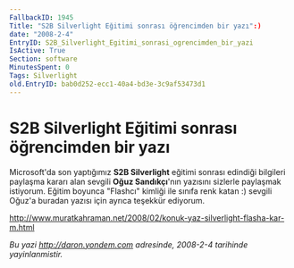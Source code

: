 ```yaml
---
FallbackID: 1945
Title: "S2B Silverlight Eğitimi sonrası öğrencimden bir yazı":)
date: "2008-2-4"
EntryID: S2B_Silverlight_Egitimi_sonrasi_ogrencimden_bir_yazi
IsActive: True
Section: software
MinutesSpent: 0
Tags: Silverlight
old.EntryID: bab0d252-ecc1-40a4-bd3e-3c9af53473d1
---
```

# S2B Silverlight Eğitimi sonrası öğrencimden bir yazı
Microsoft'da son yaptığımız **S2B Silverlight** eğitimi sonrası edindiği
bilgileri paylaşma kararı alan sevgili **Oğuz Sandıkçı**'nın yazısını
sizlerle paylaşmak istiyorum. Eğitim boyunca "Flashcı" kimliği ile
sınıfa renk katan :) sevgili Oğuz'a buradan yazısı için ayrıca teşekkür
ediyorum.

<http://www.muratkahraman.net/2008/02/konuk-yaz-silverlight-flasha-kar-m.html>



*Bu yazi http://daron.yondem.com adresinde, 2008-2-4 tarihinde yayinlanmistir.*
